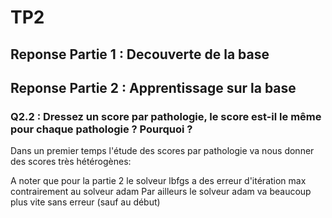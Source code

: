 # TP2

## __Reponse Partie 1__ : Decouverte de la base


## __Reponse Partie 2__ : Apprentissage sur la base 


### __Q2.2__ : Dressez un score par pathologie, le score est-il le même pour chaque pathologie ? Pourquoi ?

Dans un premier temps l'étude des scores par pathologie va nous donner des scores très hétérogènes:


A noter que pour la partie 2 le solveur lbfgs a des erreur d'itération max contrairement au solveur adam
Par ailleurs le solveur adam va beaucoup plus vite sans erreur (sauf au début)